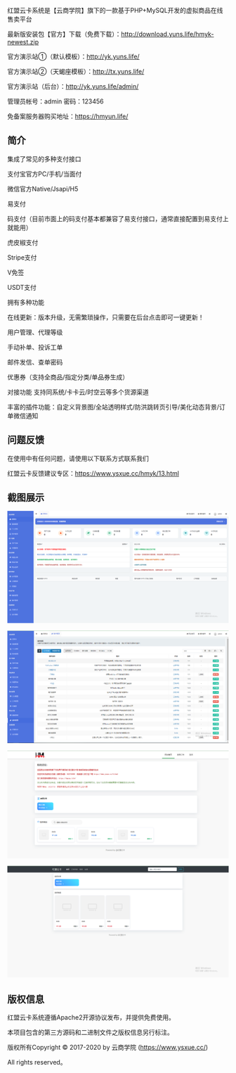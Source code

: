 红盟云卡系统是【云商学院】旗下的一款基于PHP+MySQL开发的虚拟商品在线售卖平台

最新版安装包【官方】下载（免费下载）：http://download.yuns.life/hmyk-newest.zip

官方演示站①（默认模板）：http://yk.yuns.life/

官方演示站②（天蝎座模板）：http://tx.yuns.life/

官方演示站（后台）：http://yk.yuns.life/admin/

管理员帐号：admin 密码：123456

免备案服务器购买地址：https://hmyun.life/

## 简介

集成了常见的多种支付接口

支付宝官方PC/手机/当面付

微信官方Native/Jsapi/H5

易支付

码支付（目前市面上的码支付基本都兼容了易支付接口，通常直接配置到易支付上就能用）

虎皮椒支付

Stripe支付

V免签

USDT支付

拥有多种功能

在线更新：版本升级，无需繁琐操作，只需要在后台点击即可一键更新！

用户管理、代理等级

手动补单、投诉工单

邮件发信、查单密码

优惠券（支持全商品/指定分类/单品券生成）

对接功能 支持同系统/卡卡云/时空云等多个货源渠道

丰富的插件功能：自定义背景图/全站透明样式/防洪跳转页引导/美化动态背景/订单微信通知


## 问题反馈

在使用中有任何问题，请使用以下联系方式联系我们

红盟云卡反馈建议专区：https://www.ysxue.cc/hmyk/13.html


## 截图展示
![后台首页](image/houtai.png)

![插件管理](image/plugin.png)

![默认模板](image/default.png)

![天蝎座模板](image/tianxie.png)



## 版权信息

红盟云卡系统遵循Apache2开源协议发布，并提供免费使用。

本项目包含的第三方源码和二进制文件之版权信息另行标注。

版权所有Copyright © 2017-2020 by 云商学院 (https://www.ysxue.cc/)

All rights reserved。
